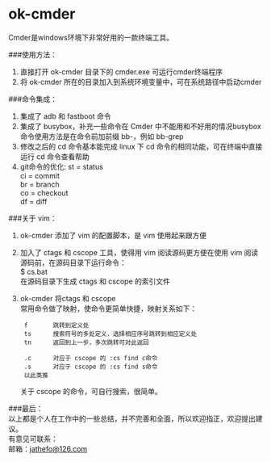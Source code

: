 # ok-cmder  
  
Cmder是windows环境下非常好用的一款终端工具。  
  
###使用方法：  
1. 直接打开 ok-cmder 目录下的 cmder.exe 可运行cmder终端程序  
2. 将 ok-cmder 所在的目录加入到系统环境变量中，可在系统路径中启动cmder  
  
###命令集成：  
1. 集成了 adb 和 fastboot 命令  
2. 集成了 busybox，补充一些命令在 Cmder 中不能用和不好用的情况busybox 命令使用方法是在命令前加前缀 bb-，例如 bb-grep  
3. 修改之后的 cd 命令基本能完成 linux 下 cd 命令的相同功能，可在终端中直接运行 cd 命令查看帮助  
4. git命令的优化:
        st = status  
        ci = commit  
        br = branch  
        co = checkout  
        df = diff  
  
###关于 vim：  
1. ok-cmder 添加了 vim 的配置脚本，是 vim 使用起来跟方便  
2. 加入了 ctags 和 cscope 工具，使得用 vim 阅读源码更方便在使用 vim 阅读源码前，在源码目录下运行命令：  
            $ cs.bat  
    在源码目录下生成 ctags 和 cscope 的索引文件  
3. ok-cmder 将ctags 和 cscope  
    常用命令做了映射，使命令更简单快捷，映射关系如下：
       
        f       跳转到定义处  
        ts      搜索符号的多处定义，选择相应序号跳转到相应定义处  
        tn      返回到上一步，多次跳转可对此返回  
  
        .c      对应于 cscope 的 :cs find c命令  
        .s      对应于 cscope 的 :cs find s命令  
        以此类推
    关于 cscope 的命令，可自行搜索，很简单。
  
###最后：  
    以上都是个人在工作中的一些总结，并不完善和全面，所以欢迎指正，欢迎提出建议。  
    有意见可联系：  
        邮箱：jathefo@126.com  
